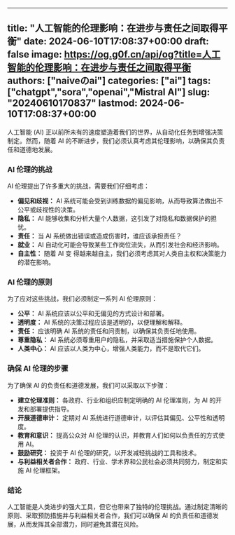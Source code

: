 
---
title: "人工智能的伦理影响：在进步与责任之间取得平衡"
date: 2024-06-10T17:08:37+00:00
draft: false
image: https://og.g0f.cn/api/og?title=人工智能的伦理影响：在进步与责任之间取得平衡
authors: ["naiveのai"]
categories: ["ai"]
tags: ["chatgpt","sora","openai","Mistral AI"]
slug: "20240610170837"
lastmod: 2024-06-10T17:08:37+00:00
---
人工智能 (AI) 正以前所未有的速度塑造着我们的世界，从自动化任务到增强决策制定。然而，随着 AI 的不断进步，我们必须认真考虑其伦理影响，以确保其负责任和道德地发展。

### AI 伦理的挑战

AI 伦理提出了许多重大的挑战，需要我们仔细考虑：

- **偏见和歧视：** AI 系统可能会受到训练数据的偏见影响，从而导致算法做出不公平或歧视性的决策。
- **隐私：** AI 能够收集和分析大量个人数据，这引发了对隐私和数据保护的担忧。
- **责任：** 当 AI 系统做出错误或造成伤害时，谁应该承担责任？
- **就业：** AI 自动化可能会导致某些工作岗位流失，从而引发社会和经济影响。
- **自主性：** 随着 AI 变 得越来越自主，我们必须考虑其对人类自主权和决策能力的潜在影响。

### AI 伦理的原则

为了应对这些挑战，我们必须制定一系列 AI 伦理原则：

- **公平：** AI 系统应该以公平和无偏见的方式设计和部署。
- **透明度：** AI 系统的决策过程应该是透明的，以便理解和解释。
- **责任：** 应该明确 AI 系统的责任和问责制，以确保其负责任地使用。
- **尊重隐私：** AI 系统必须尊重用户的隐私，并采取适当措施保护个人数据。
- **人类中心：** AI 应该以人类为中心，增强人类能力，而不是取代它们。

### 确保 AI 伦理的步骤

为了确保 AI 的负责任和道德发展，我们可以采取以下步骤：

- **建立伦理准则：** 各政府、行业和组织应制定明确的 AI 伦理准则，为 AI 的开发和部署提供指导。
- **开展道德审计：** 定期对 AI 系统进行道德审计，以评估其偏见、公平性和透明度。
- **教育和意识：** 提高公众对 AI 伦理的认识，并教育人们如何以负责任的方式使用 AI。
- **鼓励研究：** 投资于 AI 伦理的研究，以开发减轻挑战的工具和技术。
- **与利益相关者合作：** 政府、行业、学术界和公民社会必须共同努力，制定和实施 AI 伦理框架。

### 结论

人工智能是人类进步的强大工具，但它也带来了独特的伦理挑战。通过制定清晰的原则、采取预防措施并与利益相关者合作，我们可以确保 AI 的负责任和道德发展，从而发挥其全部潜力，同时避免其潜在风险。